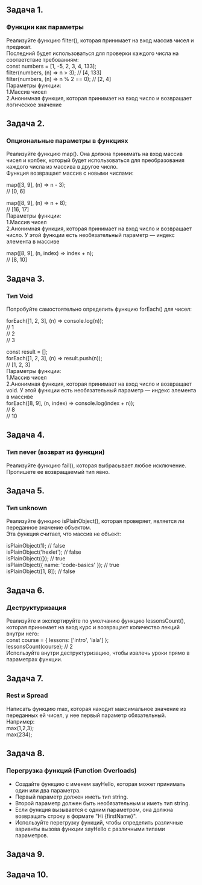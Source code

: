 ## Задача 1.   
### Функции как параметры  
Реализуйте функцию filter(), которая принимает на вход массив чисел и предикат.   
Последний будет использоваться для проверки каждого числа на соответствие требованиям:  
const numbers = [1, -5, 2, 3, 4, 133];  
filter(numbers, (n) => n > 3); // [4, 133]  
filter(numbers, (n) => n % 2 == 0); // [2, 4]  
Параметры функции:  
1.Массив чисел  
2.Анонимная функция, которая принимает на вход число и возвращает логическое значение  

## Задача 2.   
### Опциональные параметры в функциях  
Реализуйте функцию map(). Она должна принимать на вход массив чисел и колбек, который будет использоваться для преобразования каждого числа из массива в другое число.  
Функция возвращает массив с новыми числами:  

map([3, 9], (n) => n - 3);  
// [0, 6]  

map([8, 9], (n) => n + 8);  
// [16, 17]  
Параметры функции:  
1.Массив чисел  
2.Анонимная функция, которая принимает на вход число и возвращает число. У этой функции есть необязательный параметр — индекс элемента в массиве  

map([8, 9], (n, index) => index + n);  
// [8, 10]  

## Задача 3.   
### Тип Void  
Попробуйте самостоятельно определить функцию forEach() для чисел:  

forEach([1, 2, 3], (n) => console.log(n));  
// 1  
// 2  
// 3  

const result = [];  
forEach([1, 2, 3], (n) => result.push(n));  
// [1, 2, 3]  
Параметры функции:  
1.Массив чисел  
2.Анонимная функция, которая принимает на вход число и возвращает void. У этой функции есть необязательный параметр — индекс элемента в массиве  
forEach([8, 9], (n, index) => console.log(index + n));  
// 8  
// 10  

## Задача 4.   
### Тип never (возврат из функции)   
Реализуйте функцию fail(), которая выбрасывает любое исключение. Пропишете ее возвращаемый тип явно.  

## Задача 5.   
### Тип unknown  
Реализуйте функцию isPlainObject(), которая проверяет, является ли переданное значение объектом.   
Эта функция считает, что массив не объект:  

isPlainObject(1); // false  
isPlainObject('hexlet'); // false  
isPlainObject({}); // true  
isPlainObject({ name: 'code-basics' }); // true  
isPlainObject([1, 8]); // false  

## Задача 6.   
### Деструктуризация   
Реализуйте и экспортируйте по умолчанию функцию lessonsCount(), которая принимает на вход курс и возвращает количество лекций внутри него:  
const course = { lessons: ['intro', 'lala'] };  
lessonsCount(course); // 2  
Используйте внутри деструктуризацию, чтобы извлечь уроки прямо в параметрах функции.  

## Задача 7.   
### Rest и Spread  
Написать функцию max, которая находит максимальное значение из переданных ей чисел, у нее первый параметр обязательный.  
Например:  
max(1,2,3);  
max(234);  


## Задача 8.   
### Перегрузка функций (Function Overloads)  
- Создайте функцию с именем sayHello, которая может принимать один или два параметра.  
- Первый параметр должен иметь тип string.  
- Второй параметр должен быть необязательным и иметь тип string.  
- Если функция вызывается с одним параметром, она должна возвращать строку в формате "Hi {firstName}".  
- Используйте перегрузку функций, чтобы определить различные варианты вызова функции sayHello с различными типами параметров.  

## Задача 9.   
### 

## Задача 10.   
### 
